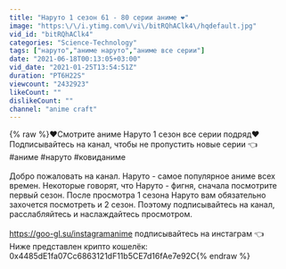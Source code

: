 ```yaml
---
title: "Наруто 1 сезон 61 - 80 серии аниме ❤️️"
image: "https:\/\/i.ytimg.com\/vi\/bitRQhAClk4\/hqdefault.jpg"
vid_id: "bitRQhAClk4"
categories: "Science-Technology"
tags: ["наруто","аниме наруто","аниме все серии"]
date: "2021-06-18T00:13:05+03:00"
vid_date: "2021-01-25T13:54:51Z"
duration: "PT6H22S"
viewcount: "2432923"
likeCount: ""
dislikeCount: ""
channel: "anime craft"
---
```

{% raw %}❤️️Смотрите аниме Наруто 1 сезон все серии подряд❤️️<br />Подписывайтесь на канал, чтобы не пропустить новые серии 👈<br />#аниме #наруто #ковиданиме<br /><br />Добро пожаловать на канал. Наруто - самое популярное аниме всех времен. Некоторые говорят, что Наруто - фигня, сначала посмотрите первый сезон. После просмотра 1 сезона Наруто вам обязательно захочется посмотреть и 2 сезон. Поэтому подписывайтесь на канал, расслабляйтесь и наслаждайтесь просмотром.<br /><br /><a rel="nofollow" target="blank" href="https://goo-gl.su/instagramanime">https://goo-gl.su/instagramanime</a> подписывайтесь на инстаграм 👈<br />Ниже представлен крипто кошелёк:<br />0x4485dE1fa07Cc6863121dF11b5CE7d16fAe7e92C{% endraw %}
